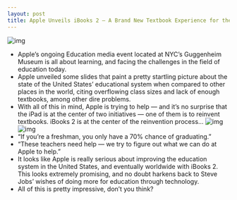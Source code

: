 ```yaml
---
layout: post
title: Apple Unveils iBooks 2 — A Brand New Textbook Experience for the iPad
---
```

![img](http://media.idownloadblog.com/wp-content/uploads/2012/01/Reinvinting-Textbooks-e1326985673537.jpg)
* Apple’s ongoing Education media event located at NYC’s Guggenheim Museum is all about learning, and facing the challenges in the field of education today.
* Apple unveiled some slides that paint a pretty startling picture about the state of the United States’ educational system when compared to other places in the world, citing overflowing class sizes and lack of enough textbooks, among other dire problems.
* With all of this in mind, Apple is trying to help — and it’s no surprise that the iPad is at the center of two initiatives — one of them is to reinvent textbooks. iBooks 2 is at the center of the reinvention process…
![img](http://media.idownloadblog.com/wp-content/uploads/2012/01/iBooks-2-e1326985880579.jpg)
![img](http://media.idownloadblog.com/wp-content/uploads/2012/01/iBookstore-Textbook-e1326986593213.jpg)
* “If you’re a freshman, you only have a 70% chance of graduating.”
* “These teachers need help — we try to figure out what we can do at Apple to help.”
* It looks like Apple is really serious about improving the education system in the United States, and eventually worldwide with iBooks 2. This looks extremely promising, and no doubt harkens back to Steve Jobs’ wishes of doing more for education through technology.
* All of this is pretty impressive, don’t you think?

